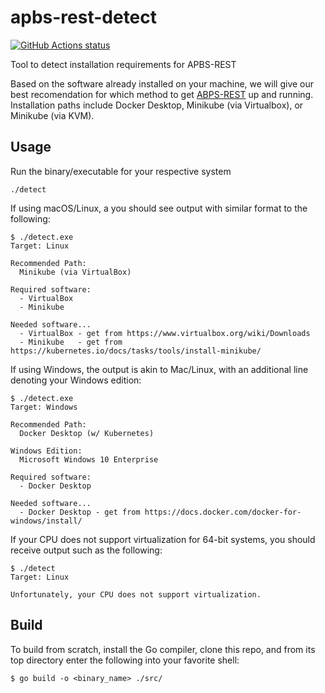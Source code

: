 # apbs-rest-detect

<p align="left">
  <a href="https://github.com/Eo300/apbs-rest-detect/actions?query=branch%3Amaster+workflow%3A%22Build+All+Platforms%22"><img alt="GitHub Actions status" src="https://github.com/Eo300/apbs-rest-detect/workflows/Build%20All%20Platforms/badge.svg?branch=master"></a>
</p>

<!-- ![](https://github.com/Eo300/apbs-rest-detect/workflows/.github/workflows/build.yml/badge.svg?branch=master) -->

Tool to detect installation requirements for APBS-REST

Based on the software already installed on your machine, we will give our best recomendation for which method to get [ABPS-REST](https://github.com/Electrostatics/apbs-rest) up and running.  Installation paths include Docker Desktop, Minikube (via Virtualbox), or Minikube (via KVM).

## Usage
Run the binary/executable for your respective system
```shell
./detect
```

If using macOS/Linux, a you should see output with similar format to the following:
```shell
$ ./detect.exe
Target: Linux

Recommended Path:
  Minikube (via VirtualBox)

Required software:
  - VirtualBox
  - Minikube

Needed software...
  - VirtualBox - get from https://www.virtualbox.org/wiki/Downloads
  - Minikube   - get from https://kubernetes.io/docs/tasks/tools/install-minikube/
```

If using Windows, the output is akin to Mac/Linux, with an additional line denoting your Windows edition:
```shell
$ ./detect.exe
Target: Windows

Recommended Path:
  Docker Desktop (w/ Kubernetes)

Windows Edition:
  Microsoft Windows 10 Enterprise

Required software:
  - Docker Desktop

Needed software...
  - Docker Desktop - get from https://docs.docker.com/docker-for-windows/install/
```

If your CPU does not support virtualization for 64-bit systems, you should receive output such as the following:
```shell
$ ./detect
Target: Linux

Unfortunately, your CPU does not support virtualization.
```

## Build
To build from scratch, install the Go compiler, clone this repo, and from its top directory enter the following into your favorite shell:

```
$ go build -o <binary_name> ./src/
```